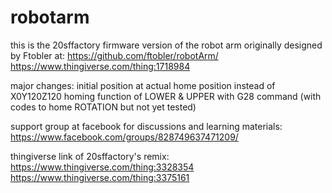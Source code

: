 # robotarm

this is the 20sffactory firmware version of the robot arm originally designed by Ftobler at:
https://github.com/ftobler/robotArm/
https://www.thingiverse.com/thing:1718984

major changes:
initial position at actual home position instead of X0Y120Z120
homing function of LOWER & UPPER with G28 command (with codes to home ROTATION but not yet tested)

support group at facebook for discussions and learning materials: 
https://www.facebook.com/groups/828749637471209/

thingiverse link of 20sffactory's remix:
https://www.thingiverse.com/thing:3328354
https://www.thingiverse.com/thing:3375161
